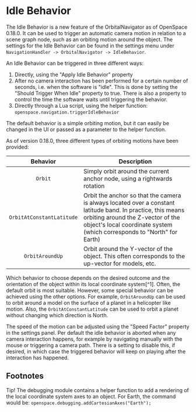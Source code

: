 # Idle Behavior
The Idle Behavior is a new feature of the OrbitalNavigator as of OpenSpace 0.18.0. It can be used to trigger an automatic camera motion in relation to a scene graph node, such as an orbiting motion around the object.
The settings for the Idle Behavior can be found in the settings menu under `NavigationHandler -> OrbitalNavigator -> IdleBehavior`. 

An Idle Behavior can be triggered in three different ways:
1. Directly, using the "Apply Idle Behavior" property
2. After no camera interaction has been performed for a certain number of seconds, i.e. when the software is "idle". This is done by setting the "Should Trigger When Idle" property to true. There is also a property to control the time the software waits until triggering the behavior. 
3. Directly through a Lua script, using the helper function: `openspace.navigation.triggerIdleBehavior`

The default behavior is a simple orbiting motion, but it can easily be changed in the UI or passed as a parameter to the helper function. 

As of version 0.18.0, three different types of orbiting motions have been provided:

| Behavior      | Description  |
|:-------------:| ------------ |
| `Orbit` |  Simply orbit around the current anchor node, using a rightwards rotation |
| `OrbitAtConstantLatitude`  |  Orbit the anchor so that the camera is always located over a constant latitude band. In practice, this means orbiting around the Z-vector of the object's local coordinate system (which corresponds to "North" for Earth)  |
| `OrbitAroundUp`  |  Orbit around the Y-vector of the object. This often corresponds to the up-vector for models, etc. |

Which behavior to choose depends on the desired outcome and the orientation of the object within its local coordinate system[^1]. Often, the default orbit is most suitable. However, some special behavior can be achieved using the other options. For example, `OrbitAroundUp` can be used to orbit around a model on the surface of a planet in a helicopter like motion. Also, the `OrbitAtConstantLatitude` can be used to orbit a planet without changing which direction is North.

The speed of the motion can be adjusted using the "Speed Factor" property in the settings panel. Per default the idle behavior is aborted when any camera interaction happens, for example by navigating manually with the mouse or triggering a camera path. There is a setting to disable this, if desired, in which case the triggered behavior will keep on playing after the interaction has happened. 


## Footnotes
Tip! The debugging module contains a helper function to add a rendering of the local coordinate system axes to an object. For Earth, the command would be: `openspace.debugging.addCartesianAxes("Earth");`
